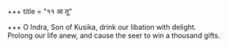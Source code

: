 +++
title = "११ आ तू"

+++
O Indra, Son of Kusika, drink our libation with delight.  
     Prolong our life anew, and cause the seer to win a thousand gifts.